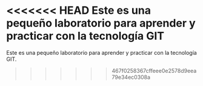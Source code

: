 <<<<<<< HEAD
Este es una pequeño laboratorio para aprender y practicar con la tecnología GIT
=======
Este es una pequeño laboratorio para aprender y practicar con la tecnología GIT.
>>>>>>> 467f0258367cffeee0e2578d9eea79e34ec0308a

